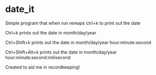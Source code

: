 # date_it
Simple program that when run remaps ctrl+k to print out the date

Ctrl+k prints out the date in month/day/year

Ctrl+Shift+k prints out the date in month/day/year hour:minute:second

Ctrl+Shift+Alt+k prints out the date in month/day/year hour:minute:second:milisecond

Created to aid me in recordkeeping!
